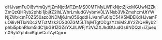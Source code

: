 dHJvamFuOi8vYmQyYjZmNjctMTZmMS00MTMyLWFkNjctZjkxMGUwN2ZkZmQzQHRyb2phbi1jbjItZ2lhLWhrLmludGVybmV0LWNsb3VkZmxhcmUtYWNjZWxlcmF0ZS50azo0NDMj6JmO56qddHJvamFu6IqC54K5MDEKdHJvamFuOi8vNTIxNDc3MTctMzk2OS00ZGM5LThjMTgtODgzYzhiM2JlY2ZlQHRyb2phbi5pbnRlcm5ldC1jbG91ZGZsYXJlLWFjY2VsZXJhdGUudGs6NDQzI+iZjueqnXRyb2phbuiKgueCuTAyCg==